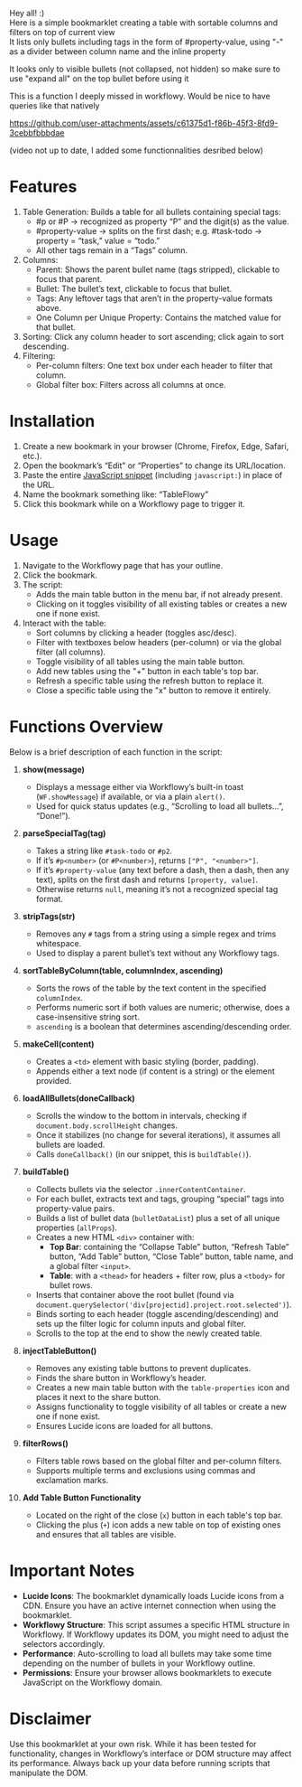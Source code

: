 Hey all! :)  
Here is a simple bookmarklet creating a table with sortable columns and filters on top of current view  
It lists only bullets including tags in the form of #property-value, using "-" as a divider between column name and the inline property

It looks only to visible bullets (not collapsed, not hidden) so make sure to use "expand all" on the top bullet before using it

This is a function I deeply missed in workflowy. Would be nice to have queries like that natively

https://github.com/user-attachments/assets/c61375d1-f86b-45f3-8fd9-3cebbfbbbdae

(video not up to date, I added some functionnalities desribed below)

# Features

1. Table Generation: Builds a table for all bullets containing special tags:
    - #p<number> or #P<number> → recognized as property “P” and the digit(s) as the value.
    - #property-value → splits on the first dash; e.g. #task-todo → property = “task,” value = “todo.”
    - All other tags remain in a “Tags” column.
2. Columns:
    - Parent: Shows the parent bullet name (tags stripped), clickable to focus that parent.
    - Bullet: The bullet’s text, clickable to focus that bullet.
    - Tags: Any leftover tags that aren’t in the property-value formats above.
    - One Column per Unique Property: Contains the matched value for that bullet.
3. Sorting: Click any column header to sort ascending; click again to sort descending.
4. Filtering:
    - Per-column filters: One text box under each header to filter that column.
    - Global filter box: Filters across all columns at once.

# Installation

1. Create a new bookmark in your browser (Chrome, Firefox, Edge, Safari, etc.).
2. Open the bookmark’s “Edit” or “Properties” to change its URL/location.
3. Paste the entire [JavaScript snippet](https://github.com/NathanOtano/TableFlowy/blob/main/Bookmarlet_JS_Snippet) (including `javascript:`) in place of the URL.
4. Name the bookmark something like: “TableFlowy”
5. Click this bookmark while on a Workflowy page to trigger it.

# Usage

1. Navigate to the Workflowy page that has your outline.
2. Click the bookmark.
3. The script:
    - Adds the main table button in the menu bar, if not already present.
    - Clicking on it toggles visibility of all existing tables or creates a new one if none exist.
4. Interact with the table:
    - Sort columns by clicking a header (toggles asc/desc).
    - Filter with textboxes below headers (per-column) or via the global filter (all columns).
    - Toggle visibility of all tables using the main table button.
    - Add new tables using the "+" button in each table's top bar.
    - Refresh a specific table using the refresh button to replace it.
    - Close a specific table using the "x" button to remove it entirely.

# Functions Overview

Below is a brief description of each function in the script:

1. **show(message)**
    
    - Displays a message either via Workflowy’s built-in toast (`WF.showMessage`) if available, or via a plain `alert()`.
    - Used for quick status updates (e.g., “Scrolling to load all bullets...”, “Done!”).
2. **parseSpecialTag(tag)**
    
    - Takes a string like `#task-todo` or `#p2`.
    - If it’s `#p<number>` (or `#P<number>`), returns `["P", "<number>"]`.
    - If it’s `#property-value` (any text before a dash, then a dash, then any text), splits on the first dash and returns `[property, value]`.
    - Otherwise returns `null`, meaning it’s not a recognized special tag format.
3. **stripTags(str)**
    
    - Removes any `#` tags from a string using a simple regex and trims whitespace.
    - Used to display a parent bullet’s text without any Workflowy tags.
4. **sortTableByColumn(table, columnIndex, ascending)**
    
    - Sorts the rows of the table by the text content in the specified `columnIndex`.
    - Performs numeric sort if both values are numeric; otherwise, does a case-insensitive string sort.
    - `ascending` is a boolean that determines ascending/descending order.
5. **makeCell(content)**
    
    - Creates a `<td>` element with basic styling (border, padding).
    - Appends either a text node (if content is a string) or the element provided.
6. **loadAllBullets(doneCallback)**
    
    - Scrolls the window to the bottom in intervals, checking if `document.body.scrollHeight` changes.
    - Once it stabilizes (no change for several iterations), it assumes all bullets are loaded.
    - Calls `doneCallback()` (in our snippet, this is `buildTable()`).
7. **buildTable()**
    
    - Collects bullets via the selector `.innerContentContainer`.
    - For each bullet, extracts text and tags, grouping “special” tags into property-value pairs.
    - Builds a list of bullet data (`bulletDataList`) plus a set of all unique properties (`allProps`).
    - Creates a new HTML `<div>` container with:
        - **Top Bar**: containing the “Collapse Table” button, “Refresh Table” button, “Add Table” button, “Close Table” button, table name, and a global filter `<input>`.
        - **Table**: with a `<thead>` for headers + filter row, plus a `<tbody>` for bullet rows.
    - Inserts that container above the root bullet (found via `document.querySelector('div[projectid].project.root.selected')`).
    - Binds sorting to each header (toggle ascending/descending) and sets up the filter logic for column inputs and global filter.
    - Scrolls to the top at the end to show the newly created table.
8. **injectTableButton()**
    
    - Removes any existing table buttons to prevent duplicates.
    - Finds the share button in Workflowy’s header.
    - Creates a new main table button with the `table-properties` icon and places it next to the share button.
    - Assigns functionality to toggle visibility of all tables or create a new one if none exist.
    - Ensures Lucide icons are loaded for all buttons.
9. **filterRows()**
    
    - Filters table rows based on the global filter and per-column filters.
    - Supports multiple terms and exclusions using commas and exclamation marks.
10. **Add Table Button Functionality**
    
    - Located on the right of the close (`x`) button in each table's top bar.
    - Clicking the plus (`+`) icon adds a new table on top of existing ones and ensures that all tables are visible.

# Important Notes

- **Lucide Icons**: The bookmarklet dynamically loads Lucide icons from a CDN. Ensure you have an active internet connection when using the bookmarklet.
- **Workflowy Structure**: This script assumes a specific HTML structure in Workflowy. If Workflowy updates its DOM, you might need to adjust the selectors accordingly.
- **Performance**: Auto-scrolling to load all bullets may take some time depending on the number of bullets in your Workflowy outline.
- **Permissions**: Ensure your browser allows bookmarklets to execute JavaScript on the Workflowy domain.

# Disclaimer

Use this bookmarklet at your own risk. While it has been tested for functionality, changes in Workflowy’s interface or DOM structure may affect its performance. Always back up your data before running scripts that manipulate the DOM.
